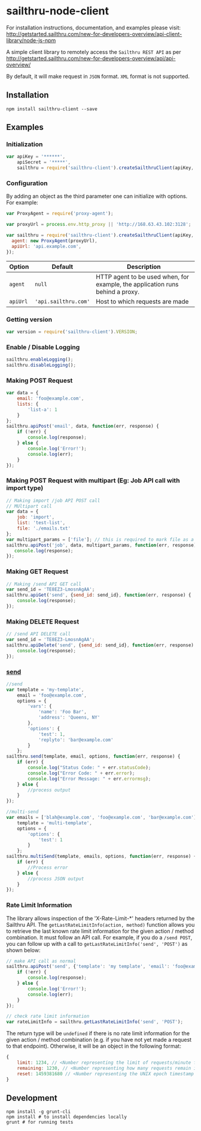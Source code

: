 sailthru-node-client
====================

For installation instructions, documentation, and examples please visit:
<http://getstarted.sailthru.com/new-for-developers-overview/api-client-library/node-js-npm>

A simple client library to remotely access the `Sailthru REST API` as per <http://getstarted.sailthru.com/new-for-developers-overview/api/api-overview/>

By default, it will make request in `JSON` format. `XML` format is not supported.

Installation
------------

```
npm install sailthru-client --save
```

Examples
--------

### Initialization

``` js
var apiKey = '******',
    apiSecret = '*****',
    sailthru = require('sailthru-client').createSailthruClient(apiKey, apiSecret);
```

### Configuration

By adding an object as the third parameter one can initialize with options. For example:

``` js
var ProxyAgent = require('proxy-agent');

var proxyUrl = process.env.http_proxy || 'http://168.63.43.102:3128';

var sailthru = require('sailthru-client').createSailthruClient(apiKey, apiSecret, {
  agent: new ProxyAgent(proxyUrl),
  apiUrl: 'api.example.com',
});
```

| Option         | Default              | Description          |
| -------------- | -------------------- | -------------------- |
| `agent`        | `null`               | HTTP agent to be used when, for example, the application runs behind a proxy. |
| `apiUrl`       | `'api.sailthru.com'` | Host to which requests are made  |

### Getting version

``` js
var version = require('sailthru-client').VERSION;
```

### Enable / Disable Logging

``` js
sailthru.enableLogging();
sailthru.disableLogging();
```

### Making POST Request

``` js
var data = {
    email: 'foo@example.com',
    lists: {
        'list-a': 1
    }
};
sailthru.apiPost('email', data, function(err, response) {
    if (!err) {
        console.log(response);
    } else {
        console.log('Error!');
        console.log(err);
    }
});
```

### Making POST Request with multipart (Eg: Job API call with import type)

``` js
// Making import /job API POST call
// MUltipart call
var data = {
    job: 'import',
    list: 'test-list',
    file: './emails.txt'
};
var multipart_params = ['file']; // this is required to mark file as a multipart upload item'
sailthru.apiPost('job', data, multipart_params, function(err, response) {
   console.log(response);
});
```


### Making GET Request
``` js
// Making /send API GET call
var send_id = 'TE8EZ3-LmosnAgAA';
sailthru.apiGet('send', {send_id: send_id}, function(err, response) {
    console.log(response);
});
```

### Making DELETE Request
``` js
// /send API DELETE call
var send_id = 'TE8EZ3-LmosnAgAA';
sailthru.apiDelete('send', {send_id: send_id}, function(err, response) {
    console.log(response);
});
```

### [send](http://getstarted.sailthru.com/api/send)

``` js
//send
var template = 'my-template',
    email = 'foo@example.com',
    options = {
        'vars': {
            'name': 'Foo Bar',
            'address': 'Queens, NY'
        },
        'options': {
            'test': 1,
            'replyto': 'bar@example.com'
        }
    };
sailthru.send(template, email, options, function(err, response) {
    if (err) {
        console.log("Status Code: " + err.statusCode);
        console.log("Error Code: " + err.error);
        console.log("Error Message: " + err.errormsg);
    } else {
        //process output
    }
});

//multi-send
var emails = ['blah@example.com', 'foo@example.com', 'bar@example.com'],
    template = 'multi-template',
    options = {
        'options': {
            'test': 1
        }
    };
sailthru.multiSend(template, emails, options, function(err, response) {
    if (err) {
        //Process error
    } else {
        //process JSON output
    }
});
```

### Rate Limit Information

The library allows inspection of the 'X-Rate-Limit-*' headers returned by the Sailthru API. The `getLastRateLimitInfo(action, method)` function allows you to retrieve the last known rate limit information for the given action / method combination. It must follow an API call. For example, if you do a `/send POST`, you can follow up with a call to `getLastRateLimitInfo('send', 'POST')` as shown below:

``` js
// make API call as normal
sailthru.apiPost('send', {'template': 'my template', 'email': 'foo@example.com'}, function(err, response) {
    if (!err) {
        console.log(response);
    } else {
        console.log('Error!');
        console.log(err);
    }
});

// check rate limit information
var rateLimitInfo = sailthru.getLastRateLimitInfo('send', 'POST');
```

The return type will be `undefined` if there is no rate limit information for the given action / method combination (e.g. if you have not yet made a request to that endpoint). Otherwise, it will be an object in the following format:

``` js
{
    limit: 1234, // <Number representing the limit of requests/minute for this action / method combination>
    remaining: 1230, // <Number representing how many requests remain in the current minute>
    reset: 1459381680 // <Number representing the UNIX epoch timestamp of when the next minute starts, and when the rate limit resets>
}
```

Development
-----------

```
npm install -g grunt-cli
npm install # to install dependencies locally
grunt # for running tests
```
